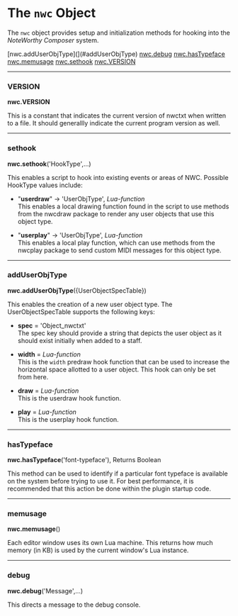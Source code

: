 # The `nwc` Object

The `nwc` object provides setup and initialization methods for hooking into the *NoteWorthy Composer* system.

[nwc.addUserObjType](](#addUserObjType)
[nwc.debug](#debug)
[nwc.hasTypeface](#hasTypeface)
[nwc.memusage](#memusage)
[nwc.sethook](#sethook)
[nwc.VERSION](#VERSION)

---------------------------------
### VERSION
**nwc.VERSION**

This is a constant that indicates the current version of nwctxt when written to a file. It should generallly indicate the current program version as well.


---------------------------------
### sethook
**nwc.sethook**('HookType',...)

This enables a script to hook into existing events or areas of NWC. Possible HookType values include:

 - "**userdraw**" -> 'UserObjType', *Lua-function*
   <br>This enables a local drawing function found in the script to use methods from the nwcdraw package to render any user objects that use this object type.
   
 - "**userplay**" -> 'UserObjType', *Lua-function*
   <br>This enables a local play function, which can use methods from the nwcplay package to send custom MIDI messages for this object type.


---------------------------------
### addUserObjType
**nwc.addUserObjType**({UserObjectSpecTable})
  
This enables the creation of a new user object type. The UserObjectSpecTable supports the following keys:

- **spec** = 'Object_nwctxt'
<br>The spec key should provide a string that depicts the user object as it should exist initially when added to a staff.
  
- **width** = *Lua-function*
<br>This is the `width` predraw hook function that can be used to increase the horizontal space allotted to a user object. This hook can only be set from here.
  
- **draw** = *Lua-function*
<br>This is the userdraw hook function.
  
- **play** = *Lua-function*
<br>This is the userplay hook function.


---------------------------------
### hasTypeface
**nwc.hasTypeface**('font-typeface'), Returns Boolean

This method can be used to identify if a particular font typeface is available on the system before trying to use it. For best performance, it is recommended that this action be done within the plugin startup code.


---------------------------------
### memusage
**nwc.memusage**()

Each editor window uses its own Lua machine. This returns how much memory (in KB) is used by the current window's Lua instance.


---------------------------------
### debug
**nwc.debug**('Message',...)

This directs a message to the debug console.
